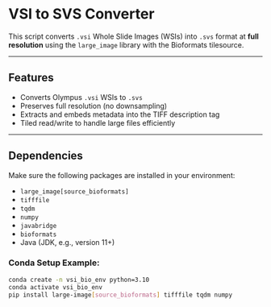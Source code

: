 # VSI to SVS Converter

This script converts `.vsi` Whole Slide Images (WSIs) into `.svs` format at **full resolution** using the `large_image` library with the Bioformats tilesource.

---

## Features

- Converts Olympus `.vsi` WSIs to `.svs`
- Preserves full resolution (no downsampling)
- Extracts and embeds metadata into the TIFF description tag
- Tiled read/write to handle large files efficiently

---

## Dependencies

Make sure the following packages are installed in your environment:

- `large_image[source_bioformats]`
- `tifffile`
- `tqdm`
- `numpy`
- `javabridge`
- `bioformats`
- Java (JDK, e.g., version 11+)

### Conda Setup Example:

```bash
conda create -n vsi_bio_env python=3.10
conda activate vsi_bio_env
pip install large-image[source_bioformats] tifffile tqdm numpy
